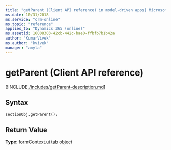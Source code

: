 ```yaml
---
title: "getParent (Client API reference) in model-driven apps| MicrosoftDocs"
ms.date: 10/31/2018
ms.service: "crm-online"
ms.topic: "reference"
applies_to: "Dynamics 365 (online)"
ms.assetid: 16008303-42cb-442c-bae0-ffbfb7b1b42a
author: "KumarVivek"
ms.author: "kvivek"
manager: "amyla"
---
```

# getParent (Client API reference)



[!INCLUDE[./includes/getParent-description.md](./includes/getParent-description.md)]

## Syntax

`sectionObj.getParent();`

## Return Value

**Type**: [formContext.ui tab](../formContext-ui-tabs.md) object


